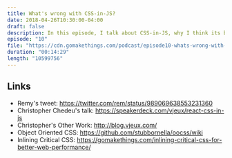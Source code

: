 ```yaml
---
title: What's wrong with CSS-in-JS?
date: 2018-04-26T10:30:00-04:00
draft: false
description: In this episode, I talk about CSS-in-JS, why I think its bad for the web, and how to address some of the legitimate problems it's trying to solve.
episode: "10"
file: "https://cdn.gomakethings.com/podcast/episode10-whats-wrong-with-css-in-js.mp3"
duration: "00:14:29"
length: "10599756"
---
```


## Links

- Remy's tweet: https://twitter.com/rem/status/989069638553231360
- Christopher Chedeu's talk: https://speakerdeck.com/vjeux/react-css-in-js
- Christopher's Other Work: http://blog.vjeux.com/
- Object Oriented CSS: https://github.com/stubbornella/oocss/wiki
- Inlining Critical CSS: https://gomakethings.com/inlining-critical-css-for-better-web-performance/